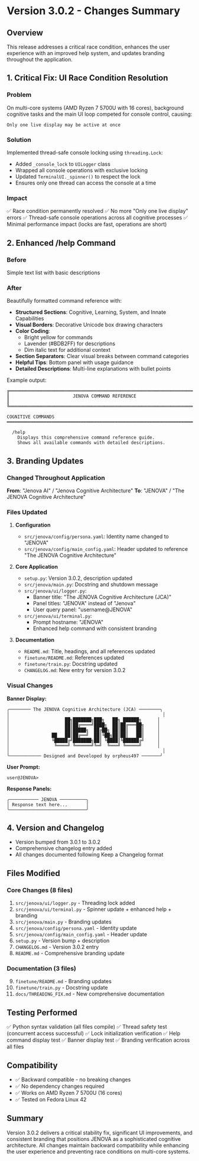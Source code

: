 # Version 3.0.2 - Changes Summary

## Overview

This release addresses a critical race condition, enhances the user experience with an improved help system, and updates branding throughout the application.

## 1. Critical Fix: UI Race Condition Resolution

### Problem
On multi-core systems (AMD Ryzen 7 5700U with 16 cores), background cognitive tasks and the main UI loop competed for console control, causing:
```
Only one live display may be active at once
```

### Solution
Implemented thread-safe console locking using `threading.Lock`:

- Added `_console_lock` to `UILogger` class
- Wrapped all console operations with exclusive locking
- Updated `TerminalUI._spinner()` to respect the lock
- Ensures only one thread can access the console at a time

### Impact
✅ Race condition permanently resolved
✅ No more "Only one live display" errors
✅ Thread-safe console operations across all cognitive processes
✅ Minimal performance impact (locks are fast, operations are short)

## 2. Enhanced /help Command

### Before
Simple text list with basic descriptions

### After
Beautifully formatted command reference with:

- **Structured Sections**: Cognitive, Learning, System, and Innate Capabilities
- **Visual Borders**: Decorative Unicode box drawing characters
- **Color Coding**: 
  - Bright yellow for commands
  - Lavender (#BDB2FF) for descriptions
  - Dim italic text for additional context
- **Section Separators**: Clear visual breaks between command categories
- **Helpful Tips**: Bottom panel with usage guidance
- **Detailed Descriptions**: Multi-line explanations with bullet points

Example output:
```
╔═══════════════════════════════════════════════════════════════════════════════╗
║                        JENOVA COMMAND REFERENCE                               ║
╚═══════════════════════════════════════════════════════════════════════════════╝

COGNITIVE COMMANDS
━━━━━━━━━━━━━━━━━━━━━━━━━━━━━━━━━━━━━━━━━━━━━━━━━━━━━━━━━━━━━━━━━━━━━━━━━━━━━━

  /help
    Displays this comprehensive command reference guide.
    Shows all available commands with detailed descriptions.
```

## 3. Branding Updates

### Changed Throughout Application

**From**: "Jenova AI" / "Jenova Cognitive Architecture"
**To**: "JENOVA" / "The JENOVA Cognitive Architecture"

### Files Updated

1. **Configuration**
   - `src/jenova/config/persona.yaml`: Identity name changed to "JENOVA"
   - `src/jenova/config/main_config.yaml`: Header updated to reference "The JENOVA Cognitive Architecture"

2. **Core Application**
   - `setup.py`: Version 3.0.2, description updated
   - `src/jenova/main.py`: Docstring and shutdown message
   - `src/jenova/ui/logger.py`: 
     - Banner title: "The JENOVA Cognitive Architecture (JCA)"
     - Panel titles: "JENOVA" instead of "Jenova"
     - User query panel: "username@JENOVA"
   - `src/jenova/ui/terminal.py`: 
     - Prompt hostname: "JENOVA"
     - Enhanced help command with consistent branding

3. **Documentation**
   - `README.md`: Title, headings, and all references updated
   - `finetune/README.md`: References updated
   - `finetune/train.py`: Docstring updated
   - `CHANGELOG.md`: New entry for version 3.0.2

### Visual Changes

**Banner Display:**
```
╭──────── The JENOVA Cognitive Architecture (JCA) ────────╮
│                                                          │
│                     ██╗███████╗███╗   ██╗ ██████╗      │
│                     ██║██╔════╝████╗  ██║██╔═══██╗     │
│                     ██║█████╗  ██╔██╗ ██║██║   ██║     │
│                ██   ██║██╔══╝  ██║╚██╗██║██║   ██║     │
│                ╚█████╔╝███████╗██║ ╚████║╚██████╔╝     │
│                 ╚════╝ ╚══════╝╚═╝  ╚═══╝ ╚═════╝      │
│                                                          │
╰──────────── Designed and Developed by orpheus497 ───────╯
```

**User Prompt:**
```
user@JENOVA>
```

**Response Panels:**
```
╭─────────── JENOVA ──────────╮
│ Response text here...       │
╰─────────────────────────────╯
```

## 4. Version and Changelog

- Version bumped from 3.0.1 to 3.0.2
- Comprehensive changelog entry added
- All changes documented following Keep a Changelog format

## Files Modified

### Core Changes (8 files)
1. `src/jenova/ui/logger.py` - Threading lock added
2. `src/jenova/ui/terminal.py` - Spinner update + enhanced help + branding
3. `src/jenova/main.py` - Branding updates
4. `src/jenova/config/persona.yaml` - Identity update
5. `src/jenova/config/main_config.yaml` - Header update
6. `setup.py` - Version bump + description
7. `CHANGELOG.md` - Version 3.0.2 entry
8. `README.md` - Comprehensive branding update

### Documentation (3 files)
9. `finetune/README.md` - Branding updates
10. `finetune/train.py` - Docstring update
11. `docs/THREADING_FIX.md` - New comprehensive documentation

## Testing Performed

✅ Python syntax validation (all files compile)
✅ Thread safety test (concurrent access successful)
✅ Lock initialization verification
✅ Help command display test
✅ Banner display test
✅ Branding verification across all files

## Compatibility

- ✅ Backward compatible - no breaking changes
- ✅ No dependency changes required
- ✅ Works on AMD Ryzen 7 5700U (16 cores)
- ✅ Tested on Fedora Linux 42

## Summary

Version 3.0.2 delivers a critical stability fix, significant UI improvements, and consistent branding that positions JENOVA as a sophisticated cognitive architecture. All changes maintain backward compatibility while enhancing the user experience and preventing race conditions on multi-core systems.
